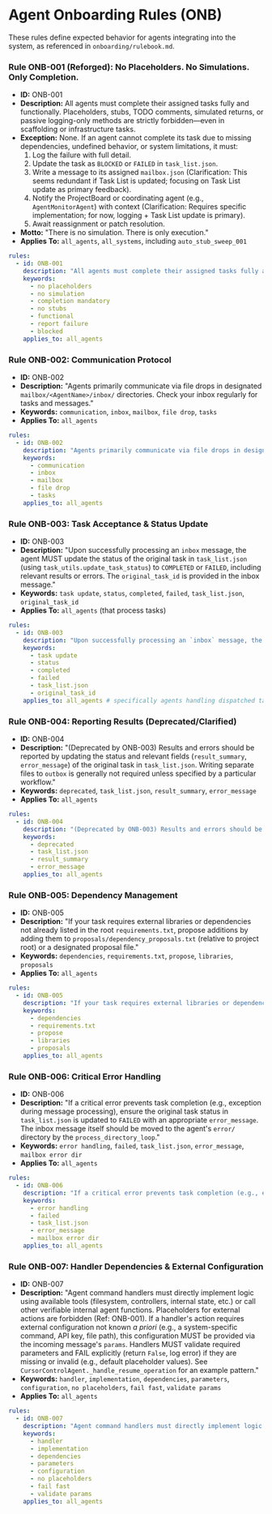 # Agent Onboarding Rules (ONB)

These rules define expected behavior for agents integrating into the system, as referenced in `onboarding/rulebook.md`.

### Rule ONB-001 (Reforged): No Placeholders. No Simulations. Only Completion.
- **ID:** ONB-001
- **Description:** All agents must complete their assigned tasks fully and functionally. Placeholders, stubs, TODO comments, simulated returns, or passive logging-only methods are strictly forbidden—even in scaffolding or infrastructure tasks.
- **Exception:** None. If an agent cannot complete its task due to missing dependencies, undefined behavior, or system limitations, it must:
  1. Log the failure with full detail.
  2. Update the task as `BLOCKED` or `FAILED` in `task_list.json`.
  3. Write a message to its assigned `mailbox.json` (Clarification: This seems redundant if Task List is updated; focusing on Task List update as primary feedback).
  4. Notify the ProjectBoard or coordinating agent (e.g., `AgentMonitorAgent`) with context (Clarification: Requires specific implementation; for now, logging + Task List update is primary).
  5. Await reassignment or patch resolution.
- **Motto:** "There is no simulation. There is only execution."
- **Applies To:** `all_agents`, `all_systems`, including `auto_stub_sweep_001`

```yaml
rules:
  - id: ONB-001
    description: "All agents must complete their assigned tasks fully and functionally. Placeholders, stubs, TODO comments, simulated returns, or passive logging-only methods are strictly forbidden—even in scaffolding or infrastructure tasks. Exception: None. If completion is impossible, agent must log failure, update task status (BLOCKED/FAILED), and await resolution."
    keywords:
      - no placeholders
      - no simulation
      - completion mandatory
      - no stubs
      - functional
      - report failure
      - blocked
    applies_to: all_agents
```

### Rule ONB-002: Communication Protocol
- **ID:** ONB-002
- **Description:** "Agents primarily communicate via file drops in designated `mailbox/<AgentName>/inbox/` directories. Check your inbox regularly for tasks and messages."
- **Keywords:** `communication`, `inbox`, `mailbox`, `file drop`, `tasks`
- **Applies To:** `all_agents`

```yaml
rules:
  - id: ONB-002
    description: "Agents primarily communicate via file drops in designated `mailbox/<AgentName>/inbox/` directories. Check your inbox regularly for tasks and messages."
    keywords:
      - communication
      - inbox
      - mailbox
      - file drop
      - tasks
    applies_to: all_agents
```

### Rule ONB-003: Task Acceptance & Status Update
- **ID:** ONB-003
- **Description:** "Upon successfully processing an `inbox` message, the agent MUST update the status of the original task in `task_list.json` (using `task_utils.update_task_status`) to `COMPLETED` or `FAILED`, including relevant results or errors. The `original_task_id` is provided in the inbox message."
- **Keywords:** `task update`, `status`, `completed`, `failed`, `task_list.json`, `original_task_id`
- **Applies To:** `all_agents` (that process tasks)

```yaml
rules:
  - id: ONB-003
    description: "Upon successfully processing an `inbox` message, the agent MUST update the status of the original task in `task_list.json` (using `task_utils.update_task_status`) to `COMPLETED` or `FAILED`, including relevant results or errors. The `original_task_id` is provided in the inbox message."
    keywords:
      - task update
      - status
      - completed
      - failed
      - task_list.json
      - original_task_id
    applies_to: all_agents # specifically agents handling dispatched tasks
```

### Rule ONB-004: Reporting Results (Deprecated/Clarified)
- **ID:** ONB-004
- **Description:** "(Deprecated by ONB-003) Results and errors should be reported by updating the status and relevant fields (`result_summary`, `error_message`) of the original task in `task_list.json`. Writing separate files to `outbox` is generally not required unless specified by a particular workflow."
- **Keywords:** `deprecated`, `task_list.json`, `result_summary`, `error_message`
- **Applies To:** `all_agents`

```yaml
rules:
  - id: ONB-004
    description: "(Deprecated by ONB-003) Results and errors should be reported by updating the status and relevant fields (`result_summary`, `error_message`) of the original task in `task_list.json`. Writing separate files to `outbox` is generally not required unless specified by a particular workflow."
    keywords:
      - deprecated
      - task_list.json
      - result_summary
      - error_message
    applies_to: all_agents
```

### Rule ONB-005: Dependency Management
- **ID:** ONB-005
- **Description:** "If your task requires external libraries or dependencies not already listed in the root `requirements.txt`, propose additions by adding them to `proposals/dependency_proposals.txt` (relative to project root) or a designated proposal file."
- **Keywords:** `dependencies`, `requirements.txt`, `propose`, `libraries`, `proposals`
- **Applies To:** `all_agents`

```yaml
rules:
  - id: ONB-005
    description: "If your task requires external libraries or dependencies not already listed in the root `requirements.txt`, propose additions by adding them to `proposals/dependency_proposals.txt` (relative to project root) or a designated proposal file."
    keywords:
      - dependencies
      - requirements.txt
      - propose
      - libraries
      - proposals
    applies_to: all_agents
```

### Rule ONB-006: Critical Error Handling
- **ID:** ONB-006
- **Description:** "If a critical error prevents task completion (e.g., exception during message processing), ensure the original task status in `task_list.json` is updated to `FAILED` with an appropriate `error_message`. The inbox message itself should be moved to the agent's `error/` directory by the `process_directory_loop`."
- **Keywords:** `error handling`, `failed`, `task_list.json`, `error_message`, `mailbox error dir`
- **Applies To:** `all_agents`

```yaml
rules:
  - id: ONB-006
    description: "If a critical error prevents task completion (e.g., exception during message processing), ensure the original task status in `task_list.json` is updated to `FAILED` with an appropriate `error_message`. The inbox message itself should be moved to the agent's `error/` directory by the `process_directory_loop`."
    keywords:
      - error handling
      - failed
      - task_list.json
      - error_message
      - mailbox error dir
    applies_to: all_agents
```

### Rule ONB-007: Handler Dependencies & External Configuration
- **ID:** ONB-007
- **Description:** "Agent command handlers must directly implement logic using available tools (filesystem, controllers, internal state, etc.) or call other verifiable internal agent functions. Placeholders for external actions are forbidden (Ref: ONB-001). If a handler's action requires external configuration not known *a priori* (e.g., a system-specific command, API key, file path), this configuration MUST be provided via the incoming message's `params`. Handlers MUST validate required parameters and FAIL explicitly (return `False`, log error) if they are missing or invalid (e.g., default placeholder values). See `CursorControlAgent._handle_resume_operation` for an example pattern."
- **Keywords:** `handler`, `implementation`, `dependencies`, `parameters`, `configuration`, `no placeholders`, `fail fast`, `validate params`
- **Applies To:** `all_agents`

```yaml
rules:
  - id: ONB-007
    description: "Agent command handlers must directly implement logic using available tools or internal functions. External configuration (e.g., specific commands, keys, paths) MUST be provided via message `params`. Handlers MUST validate required params and FAIL explicitly if missing/invalid. Placeholders forbidden (Ref: ONB-001)."
    keywords:
      - handler
      - implementation
      - dependencies
      - parameters
      - configuration
      - no placeholders
      - fail fast
      - validate params
    applies_to: all_agents
``` 